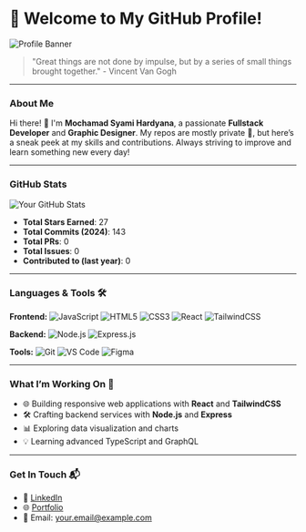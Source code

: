 # 🚀 Welcome to My GitHub Profile!

![Profile Banner](https://your-profile-banner-link.com)

> "Great things are not done by impulse, but by a series of small things brought together." - Vincent Van Gogh

---

### **About Me**

Hi there! 👋 I'm **Mochamad Syami Hardyana**, a passionate **Fullstack Developer** and **Graphic Designer**. My repos are mostly private 🔐, but here’s a sneak peek at my skills and contributions. Always striving to improve and learn something new every day!

---

### **GitHub Stats**

![Your GitHub Stats](https://github-readme-stats.vercel.app/api?username=syamrxa&show_icons=true&theme=radical)

- **Total Stars Earned**: 27  
- **Total Commits (2024)**: 143  
- **Total PRs**: 0  
- **Total Issues**: 0  
- **Contributed to (last year)**: 0  

---

### **Languages & Tools** 🛠️

**Frontend:**
![JavaScript](https://img.shields.io/badge/-JavaScript-yellow?style=flat-square&logo=javascript)
![HTML5](https://img.shields.io/badge/-HTML5-E34F26?style=flat-square&logo=html5&logoColor=white)
![CSS3](https://img.shields.io/badge/-CSS3-1572B6?style=flat-square&logo=css3)
![React](https://img.shields.io/badge/-React-61DAFB?style=flat-square&logo=react)
![TailwindCSS](https://img.shields.io/badge/-TailwindCSS-38B2AC?style=flat-square&logo=tailwind-css)

**Backend:**
![Node.js](https://img.shields.io/badge/-Node.js-339933?style=flat-square&logo=node.js&logoColor=white)
![Express.js](https://img.shields.io/badge/-Express.js-000000?style=flat-square&logo=express)

**Tools:**
![Git](https://img.shields.io/badge/-Git-F05032?style=flat-square&logo=git&logoColor=white)
![VS Code](https://img.shields.io/badge/-VS%20Code-007ACC?style=flat-square&logo=visual-studio-code)
![Figma](https://img.shields.io/badge/-Figma-F24E1E?style=flat-square&logo=figma)

---

### **What I’m Working On** 🌱

- 🌐 Building responsive web applications with **React** and **TailwindCSS**
- 🛠️ Crafting backend services with **Node.js** and **Express**
- 📊 Exploring data visualization and charts
- 💡 Learning advanced TypeScript and GraphQL

---

### **Get In Touch** 📬

- 💼 [LinkedIn](https://www.linkedin.com/in/yourprofile)
- 🌐 [Portfolio](https://your-portfolio.com)
- 📧 Email: your.email@example.com

<!---
rev-fs/rev-fs is a ✨ special ✨ repository because its `README.md` (this file) appears on your GitHub profile.
You can click the Preview link to take a look at your changes.
--->
